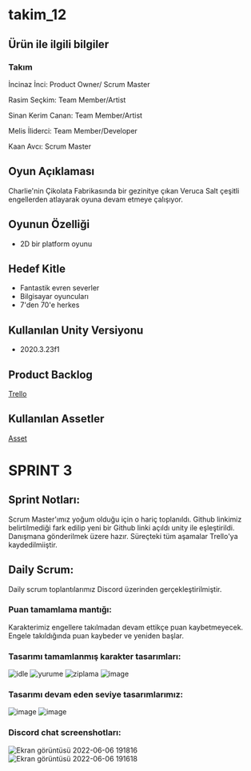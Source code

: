 # takim_12
## Ürün ile ilgili bilgiler
### Takım
İncinaz İnci: Product Owner/ Scrum Master

Rasim Seçkim: Team Member/Artist

Sinan Kerim Canan: Team Member/Artist

Melis İliderci: Team Member/Developer

Kaan Avcı: Scrum Master
## Oyun Açıklaması
Charlie'nin Çikolata Fabrikasında bir gezinitye çıkan Veruca Salt çeşitli engellerden atlayarak oyuna devam etmeye çalışıyor.
## Oyunun Özelliği
- 2D bir platform oyunu 
## Hedef Kitle
- Fantastik evren severler
- Bilgisayar oyuncuları
- 7'den 70'e herkes
## Kullanılan Unity Versiyonu 
- 2020.3.23f1
## Product Backlog
[ Trello](https://trello.com/b/C7vKQKEV/unity-tak%C4%B1m-12)
## Kullanılan Assetler
[Asset](https://oyunveuygulama.slack.com/files/U02NKTQ7ZD4/F02Q1EL8QUA/2.unitypackage)  
# SPRINT 3
## Sprint Notları:
Scrum Master'ımız yoğum olduğu için o hariç toplanıldı. Github linkimiz belirtilmediği fark edilip yeni bir Github linki açıldı unity ile eşleştirildi. Danışmana gönderilmek üzere hazır. Süreçteki tüm aşamalar Trello'ya kaydedilmiiştir.
## Daily Scrum:
Daily scrum toplantılarımız Discord üzerinden gerçekleştirilmiştir.
### Puan tamamlama mantığı: 
Karakterimiz engellere takılmadan devam ettikçe puan kaybetmeyecek. Engele takıldığında puan kaybeder ve yeniden başlar.
### Tasarımı tamamlanmış karakter tasarımları:
![idle](https://user-images.githubusercontent.com/104462229/172200806-6a9e8a2b-1b47-41ce-86e2-e8bf11e78bb2.png)
![yurume](https://user-images.githubusercontent.com/104462229/172200801-93ef9c8d-9653-40d6-b883-b38a86a12faa.png)
![ziplama](https://user-images.githubusercontent.com/104462229/172200815-33e04e35-f910-4715-a475-4b8263000df7.png)
![image](https://user-images.githubusercontent.com/104462229/172200921-49100abd-cdb8-49be-b2d5-2fffbb088cbf.png)
### Tasarımı devam eden seviye tasarımlarımız:
![image](https://user-images.githubusercontent.com/104462229/172201173-77cce8cc-d943-4bcc-ad45-8b23f5caf547.png)
![image](https://user-images.githubusercontent.com/104462229/172201244-5315233f-a74c-4e66-be83-9d0ca2eea781.png)
### Discord chat screenshotları:
![Ekran görüntüsü 2022-06-06 191816](https://user-images.githubusercontent.com/104462229/172201950-196e4f52-6660-46f5-8c08-8d6404444a73.jpg)
![Ekran görüntüsü 2022-06-06 191618](https://user-images.githubusercontent.com/104462229/172201973-016a80d7-a61e-4fe4-b8d5-10290397fe37.jpg)
